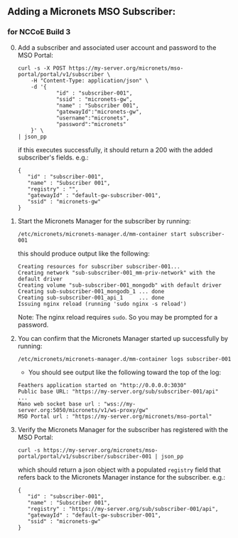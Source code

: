 ## Adding a Micronets MSO Subscriber:

### for NCCoE Build 3

0. Add a subscriber and associated user account and password to the MSO Portal:

    ```
    curl -s -X POST https://my-server.org/micronets/mso-portal/portal/v1/subscriber \
        -H "Content-Type: application/json" \
        -d '{
                "id" : "subscriber-001",
                "ssid" : "micronets-gw",
                "name" : "Subscriber 001",
                "gatewayId":"micronets-gw",
                "username":"micronets",
                "password":"micronets"
        }' \
    | json_pp
    ```

    if this executes successfully, it should return a 200 with the added subscriber's fields. e.g.:
    
    ```
    {
       "id" : "subscriber-001",
       "name" : "Subscriber 001",
       "registry" : "",
       "gatewayId" : "default-gw-subscriber-001",
       "ssid" : "micronets-gw"
    }
    ```

0. Start the Micronets Manager for the subscriber by running:

    ```
    /etc/micronets/micronets-manager.d/mm-container start subscriber-001
    ```
    
    this should produce output like the following:
    
    ```
    Creating resources for subscriber subscriber-001...
    Creating network "sub-subscriber-001_mm-priv-network" with the default driver
    Creating volume "sub-subscriber-001_mongodb" with default driver
    Creating sub-subscriber-001_mongodb_1 ... done
    Creating sub-subscriber-001_api_1     ... done
    Issuing nginx reload (running 'sudo nginx -s reload')
    ```
    
    Note: The nginx reload requires `sudo`. So you may be prompted for a password.

0. You can confirm that the Micronets Manager started up successfully by running:

   ```
   /etc/micronets/micronets-manager.d/mm-container logs subscriber-001
   ```

   - You should see output like the following toward the top of the log:

    ```
    Feathers application started on "http://0.0.0.0:3030"
    Public base URL: "https://my-server.org/sub/subscriber-001/api"
    ...
    Mano web socket base url : "wss://my-server.org:5050/micronets/v1/ws-proxy/gw"
    MSO Portal url : "https://my-server.org/micronets/mso-portal"
    ```

0. Verify the Micronets Manager for the subscriber has registered with the MSO Portal:

   ``` 
   curl -s https://my-server.org/micronets/mso-portal/portal/v1/subscriber/subscriber-001 | json_pp
   ```

   which should return a json object with a populated `registry` field that refers back
   to the Micronets Manager instance for the subscriber. e.g.:

    ```
    {
       "id" : "subscriber-001",
       "name" : "Subscriber 001",
       "registry" : "https://my-server.org/sub/subscriber-001/api",
       "gatewayId" : "default-gw-subscriber-001",
       "ssid" : "micronets-gw"
    }
    ```